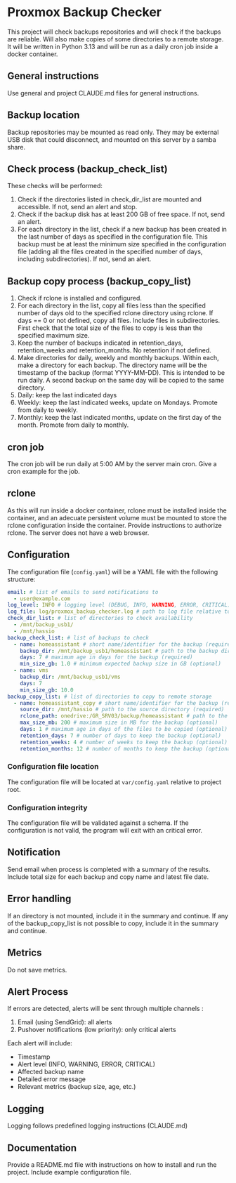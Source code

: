 # Proxmox Backup Checker
This project will check backups repositories and will check if the backups are reliable.
Will also make copies of some directories to a remote storage.
It will be written in Python 3.13 and will be run as a daily cron job inside a docker container.

## General instructions
Use general and project CLAUDE.md files for general instructions. 

## Backup location
Backup repositories may be mounted as read only. They may be external USB disk that could disconnect, and mounted on this server by a samba share.

## Check process (backup_check_list)
These checks will be performed:
1. Check if the directories listed in check_dir_list are mounted and accessible. If not, send an alert and stop.
2. Check if the backup disk has at least 200 GB of free space. If not, send an alert.
3. For each directory in the list, check if a new backup has been created in the last number of days as specified in the configuration file. This backup must be at least the minimum size specified in the configuration file (adding all the files created in the specified number of days, including subdirectories). If not, send an alert.


## Backup copy process (backup_copy_list)
1. Check if rclone is installed and configured.
2. For each directory in the list, copy all files less than the specified number of days old to the specified rclone directory using rclone. If days == 0 or not defined, copy all files. Include files in subdirectories. First check that the total size of the files to copy is less than the specified maximum size. 
3. Keep the number of backups indicated in retention_days, retention_weeks and retention_months. No retention if not defined.
4. Make directories for daily, weekly and monthly backups. Within each, make a directory for each backup. The directory name will be the timestamp of the backup (format YYYY-MM-DD). This is intended to be run daily. A second backup on the same day will be copied to the same directory.
5. Daily: keep the last indicated days 
6. Weekly: keep the last indicated weeks, update on Mondays. Promote from daily to weekly.
7. Monthly: keep the last indicated months, update on the first day of the month. Promote from daily to monthly.


## cron job
The cron job will be run daily at 5:00 AM by the server main cron.
Give a cron example for the job.

## rclone
As this will run inside a docker container, rclone must be installed inside the container, and an adecuate persistent volume must be mounted to store the rclone configuration inside the container.
Provide instructions to authorize rclone. The server does not have a web browser. 


## Configuration
The configuration file (`config.yaml`) will be a YAML file with the following structure:
```yaml
email: # list of emails to send notifications to 
  - user@example.com
log_level: INFO # logging level (DEBUG, INFO, WARNING, ERROR, CRITICAL)
log_file: log/proxmox_backup_checker.log # path to log file relative to project root
check_dir_list: # list of directories to check availability
  - /mnt/backup_usb1/ 
  - /mnt/hassio
backup_check_list: # list of backups to check
  - name: homeassistant # short name/identifier for the backup (required)
    backup_dir: /mnt/backup_usb1/homeassistant # path to the backup directory (required)
    days: 7 # maximum age in days for the backup (required)
    min_size_gb: 1.0 # minimum expected backup size in GB (optional)
  - name: vms
    backup_dir: /mnt/backup_usb1/vms
    days: 7
    min_size_gb: 10.0
backup_copy_list: # list of directories to copy to remote storage
  - name: homeassistant_copy # short name/identifier for the backup (required)
    source_dir: /mnt/hassio # path to the source directory (required)
    rclone_path: onedrive:/GR_SRV03/backup/homeassistant # path to the rclone directory (required)
    max_size_mb: 200 # maximum size in MB for the backup (optional)
    days: 1 # maximum age in days of the files to be copied (optional)
    retention_days: 7 # number of days to keep the backup (optional)
    retention_weeks: 4 # number of weeks to keep the backup (optional)
    retention_months: 12 # number of months to keep the backup (optional)

```

### Configuration file location
The configuration file will be located at `var/config.yaml` relative to project root.

### Configuration integrity
The configuration file will be validated against a schema. If the configuration is not valid, the program will exit with an critical error.

## Notification
Send email when process is completed with a summary of the results.
Include total size for each backup and copy name and latest file date.

## Error handling
If an directory is not mounted, include it in the summary and continue.
If any of the backup_copy_list is not possible to copy, include it in the summary and continue.

## Metrics
Do not save metrics.

## Alert Process
If errors are detected, alerts will be sent through multiple channels :
1. Email (using SendGrid): all alerts
2. Pushover notifications (low priority): only critical alerts

Each alert will include:
- Timestamp
- Alert level (INFO, WARNING, ERROR, CRITICAL)
- Affected backup  name
- Detailed error message
- Relevant metrics (backup size, age, etc.)

## Logging
Logging follows predefined logging instructions (CLAUDE.md)

## Documentation
Provide a README.md file with instructions on how to install and run the project. 
Include example configuration file.





